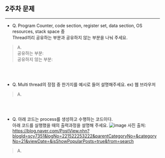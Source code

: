 ## 2주차 문제

---

- Q. Program Counter, code section, register set, data section, OS resources, stack space 중<br>
Thread끼리 공유하는 부분과 공유하지 않는 부분을 나눠 주세요.


> A.<br>
공유하는 부분: <br>
공유하지 않는 부분:

<br><br>

- Q. Multi thread의 장점 중 한가지를 예시로 들어 설명해주세요. ex) 웹 브라우저

> A.<br>

<br><br>

- Q. 아래 코드는 process를 생성하고 수행하는 코드이다.<br>
아래 코드를 실행했을 때의 출력과정을 설명해 주세요.
![image](https://postfiles.pstatic.net/MjAxOTA0MjVfMzIg/MDAxNTU2MTU5OTEzNDY5.FuoBOg5ZeSt704Cdt8SMvYPP5hbi1LmeNeopISMre0Yg.O2BpprT44fL1LwX5wL5vQTbMNSz0WkdAl89uY79mrqYg.PNG.scy7351/image.png?type=w773)
사진 출처: https://blog.naver.com/PostView.nhn?blogId=scy7351&logNo=221522253222&parentCategoryNo=&categoryNo=21&viewDate=&isShowPopularPosts=true&from=search

> A. <br>

<br><br>
